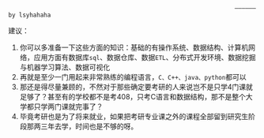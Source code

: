 ```
                       											—————— by lsyhahaha
```



建议：

1. 你可以多准备一下这些方面的知识：基础的有操作系统、数据结构、计算机网络，应用方面有数据库`sql`、数据仓库、数据`ETL`、分布式开发环境、数据挖掘与机器学习算法、数据可视化
2. 再就是至少一门用起来非常熟练的编程语言，`C、C++、java、python`都可以
3. 那还是得尽量兼顾的，不然对于那些确定要考研的人来说岂不是只学4门课就足够了？甚至有的学校都不是考408，只考C语言和数据结构，那不是整个大学都只学两门课就完事了？
4. 毕竟考研也是为了将来就业，如果把考研专业课之外的课程全部留到研究生阶段那两三年去学，时间也是不够的呀。

